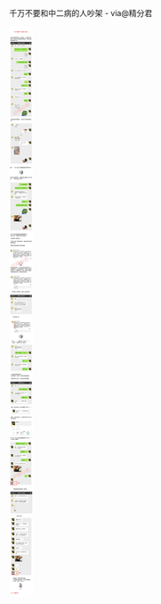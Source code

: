 千万不要和中二病的人吵架 - via@精分君

![aca49b0b5986409fa8edc6d3c3fb1a06.jpg](https://raw.githubusercontent.com/wxlzmt/cdn1/master/ext/qw/groups/20010/aca49b0b5986409fa8edc6d3c3fb1a06.jpg)
